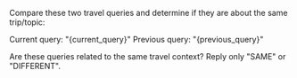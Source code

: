 Compare these two travel queries and determine if they are about the same trip/topic:

Current query: "{current_query}"
Previous query: "{previous_query}"

Are these queries related to the same travel context? Reply only "SAME" or "DIFFERENT".
